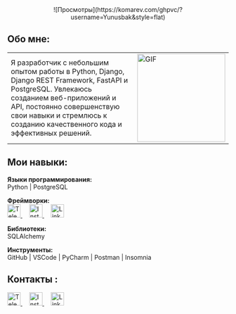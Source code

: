 <center>![Просмотры](https://komarev.com/ghpvc/?username=Yunusbak&style=flat)</center>

## Обо мне:

<table>
  <tr>
    <td>
      Я разработчик с небольшим опытом работы в Python, Django, Django REST Framework, FastAPI и PostgreSQL. Увлекаюсь созданием веб-приложений и API, постоянно совершенствую свои навыки и стремлюсь к созданию качественного кода и эффективных решений.
    </td>
    <td>
      <img src="https://i.pinimg.com/originals/81/17/8b/81178b47a8598f0c81c4799f2cdd4057.gif" alt="GIF" style="width: 200px; height: auto;"/>
    </td>
  </tr>
</table>

## Мои навыки: 

**Языки программирования:**  
Python | PostgreSQL

**Фреймворки:**  
<a href="#" target="_blank">
  <img src="https://encrypted-tbn0.gstatic.com/images?q=tbn:ANd9GcRjyOqog1qfU61pULPlY6hv-gtsp5Qs3B0L2Q&s" alt="Telegram" style="width:30px; height:30px;"/>
</a>
&nbsp;&nbsp;&nbsp;
<a href="#" target="_blank">
  <img src="https://www.simplilearn.com/ice9/free_resources_article_thumb/FastAPI_b.jpg" alt="Instagram" style="width:30px; height:30px;"/>
</a>
&nbsp;&nbsp;&nbsp;
<a href="#" target="_blank">
  <img src="https://img.freepik.com/premium-vector/drf-logo-drf-letter-drf-letter-logo-design-initials-drf-logo-linked-with-circle-uppercase-monogram-logo-drf-typography-technology-business-real-estate-brand_229120-56391.jpg" alt="Linkedln" style="width:30px; height:30px;"/>
</a>

**Библиотеки:**  
SQLAlchemy

**Инструменты:**  
GitHub | VSCode | PyCharm | Postman | Insomnia


## Контакты :
<a href="https://t.me/yunusbakk" target="_blank">
  <img src="https://cdn.icon-icons.com/icons2/2429/PNG/512/telegram_logo_icon_147228.png" alt="Telegram" style="width:30px; height:30px;"/>
</a>
&nbsp;&nbsp;&nbsp;
<a href="https://instagram.com/yunusbakk" target="_blank">
  <img src="https://upload.wikimedia.org/wikipedia/commons/thumb/e/e7/Instagram_logo_2016.svg/2048px-Instagram_logo_2016.svg.png" alt="Instagram" style="width:30px; height:30px;"/>
</a>
&nbsp;&nbsp;&nbsp;
<a href="https://www.linkedin.com/in/yusupovyunusbek" target="_blank">
  <img src="https://www.pagetraffic.com/blog/wp-content/uploads/2022/09/linkedin-logo-icon-3D.png" alt="Linkedln" style="width:30px; height:30px;"/>
</a>

